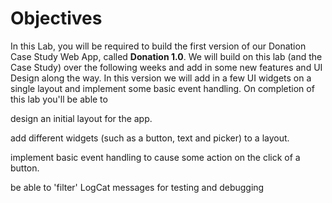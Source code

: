 # Objectives

In this Lab, you will be required to build the first version of our Donation Case Study Web App, called **Donation 1.0**. We will build on this lab (and the Case Study) over the following weeks and add in some new features and UI Design along the way. In this version we will add in a few UI widgets on a single layout and implement some basic event handling.
On completion of this lab you'll be able to

design an initial layout for the app.

add different widgets (such as a button, text and picker) to a layout.

implement basic event handling to cause some action on the click of a button.

be able to 'filter' LogCat messages for testing and debugging